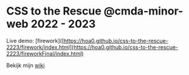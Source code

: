 # CSS to the Rescue @cmda-minor-web 2022 - 2023

Live demo: [firework]([https://hoa0.github.io/css-to-the-rescue-2223/firework/index.html](https://hoa0.github.io/css-to-the-rescue-2223/fireworkFinal/index.html)

Bekijk mijn [wiki](https://github.com/Hoa0/css-to-the-rescue-2223/wiki)
